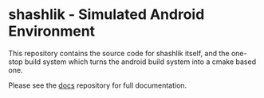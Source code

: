 shashlik - Simulated Android Environment
===============================================================================

This repository contains the source code for shashlik itself, and the one-stop
build system which turns the android build system into a cmake based one.

Please see the [docs](https://github.com/shashlik/docs) repository for full documentation.
